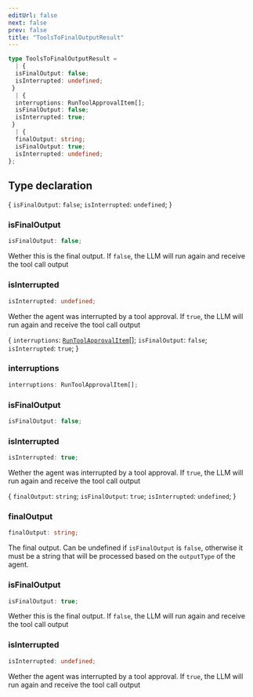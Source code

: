 ```yaml
---
editUrl: false
next: false
prev: false
title: "ToolsToFinalOutputResult"
---
```


```ts
type ToolsToFinalOutputResult = 
  | {
  isFinalOutput: false;
  isInterrupted: undefined;
 }
  | {
  interruptions: RunToolApprovalItem[];
  isFinalOutput: false;
  isInterrupted: true;
 }
  | {
  finalOutput: string;
  isFinalOutput: true;
  isInterrupted: undefined;
};
```

## Type declaration

\{
  `isFinalOutput`: `false`;
  `isInterrupted`: `undefined`;
 \}

### isFinalOutput

```ts
isFinalOutput: false;
```

Wether this is the final output. If `false`, the LLM will run again and receive the tool call output

### isInterrupted

```ts
isInterrupted: undefined;
```

Wether the agent was interrupted by a tool approval. If `true`, the LLM will run again and receive the tool call output

\{
  `interruptions`: [`RunToolApprovalItem`](/openai-agents-js/openai/agents-core/classes/runtoolapprovalitem/)[];
  `isFinalOutput`: `false`;
  `isInterrupted`: `true`;
 \}

### interruptions

```ts
interruptions: RunToolApprovalItem[];
```

### isFinalOutput

```ts
isFinalOutput: false;
```

### isInterrupted

```ts
isInterrupted: true;
```

Wether the agent was interrupted by a tool approval. If `true`, the LLM will run again and receive the tool call output

\{
  `finalOutput`: `string`;
  `isFinalOutput`: `true`;
  `isInterrupted`: `undefined`;
 \}

### finalOutput

```ts
finalOutput: string;
```

The final output. Can be undefined if `isFinalOutput` is `false`, otherwise it must be a string
that will be processed based on the `outputType` of the agent.

### isFinalOutput

```ts
isFinalOutput: true;
```

Wether this is the final output. If `false`, the LLM will run again and receive the tool call output

### isInterrupted

```ts
isInterrupted: undefined;
```

Wether the agent was interrupted by a tool approval. If `true`, the LLM will run again and receive the tool call output
